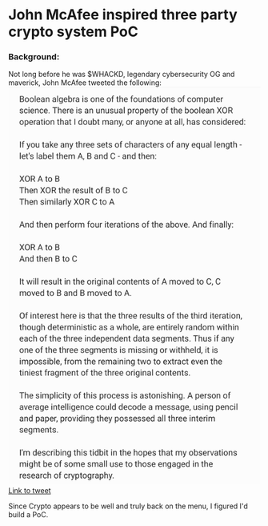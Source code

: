 # John McAfee inspired three party crypto system PoC

### Background:

Not long before he was $WHACKD, legendary cybersecurity OG and maverick, John McAfee tweeted the following:
<img src="mcafee-tweet.jpg">
[Link to tweet](https://x.com/officialmcafee/status/1397568860082122752/photo/1)

Since Crypto appears to be well and truly back on the menu, I figured I'd build a PoC.